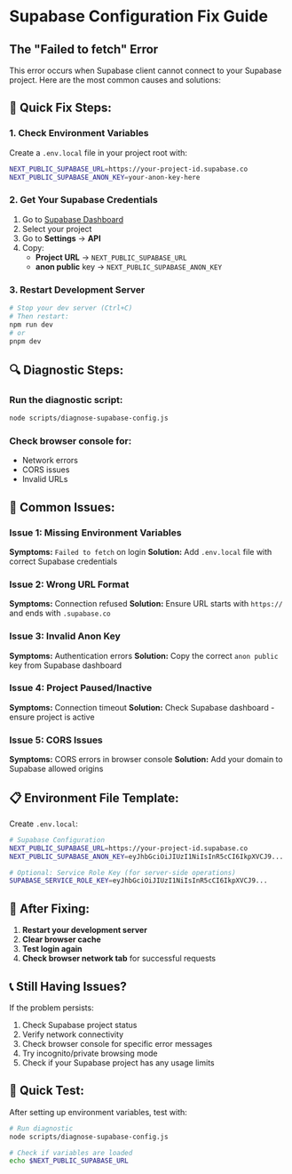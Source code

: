 # Supabase Configuration Fix Guide

## The "Failed to fetch" Error

This error occurs when Supabase client cannot connect to your Supabase project. Here are the most common causes and solutions:

## 🔧 **Quick Fix Steps:**

### 1. **Check Environment Variables**
Create a `.env.local` file in your project root with:

```bash
NEXT_PUBLIC_SUPABASE_URL=https://your-project-id.supabase.co
NEXT_PUBLIC_SUPABASE_ANON_KEY=your-anon-key-here
```

### 2. **Get Your Supabase Credentials**
1. Go to [Supabase Dashboard](https://supabase.com/dashboard)
2. Select your project
3. Go to **Settings** → **API**
4. Copy:
   - **Project URL** → `NEXT_PUBLIC_SUPABASE_URL`
   - **anon public** key → `NEXT_PUBLIC_SUPABASE_ANON_KEY`

### 3. **Restart Development Server**
```bash
# Stop your dev server (Ctrl+C)
# Then restart:
npm run dev
# or
pnpm dev
```

## 🔍 **Diagnostic Steps:**

### Run the diagnostic script:
```bash
node scripts/diagnose-supabase-config.js
```

### Check browser console for:
- Network errors
- CORS issues
- Invalid URLs

## 🚨 **Common Issues:**

### **Issue 1: Missing Environment Variables**
**Symptoms:** `Failed to fetch` on login
**Solution:** Add `.env.local` file with correct Supabase credentials

### **Issue 2: Wrong URL Format**
**Symptoms:** Connection refused
**Solution:** Ensure URL starts with `https://` and ends with `.supabase.co`

### **Issue 3: Invalid Anon Key**
**Symptoms:** Authentication errors
**Solution:** Copy the correct `anon public` key from Supabase dashboard

### **Issue 4: Project Paused/Inactive**
**Symptoms:** Connection timeout
**Solution:** Check Supabase dashboard - ensure project is active

### **Issue 5: CORS Issues**
**Symptoms:** CORS errors in browser console
**Solution:** Add your domain to Supabase allowed origins

## 📋 **Environment File Template:**

Create `.env.local`:
```bash
# Supabase Configuration
NEXT_PUBLIC_SUPABASE_URL=https://your-project-id.supabase.co
NEXT_PUBLIC_SUPABASE_ANON_KEY=eyJhbGciOiJIUzI1NiIsInR5cCI6IkpXVCJ9...

# Optional: Service Role Key (for server-side operations)
SUPABASE_SERVICE_ROLE_KEY=eyJhbGciOiJIUzI1NiIsInR5cCI6IkpXVCJ9...
```

## 🔄 **After Fixing:**

1. **Restart your development server**
2. **Clear browser cache**
3. **Test login again**
4. **Check browser network tab** for successful requests

## 📞 **Still Having Issues?**

If the problem persists:
1. Check Supabase project status
2. Verify network connectivity
3. Check browser console for specific error messages
4. Try incognito/private browsing mode
5. Check if your Supabase project has any usage limits

## 🎯 **Quick Test:**

After setting up environment variables, test with:
```bash
# Run diagnostic
node scripts/diagnose-supabase-config.js

# Check if variables are loaded
echo $NEXT_PUBLIC_SUPABASE_URL
```
